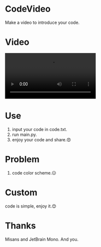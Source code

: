 # CodeVideo
 Make a video to introduce your code.
 
# Video
<video src="https://github.com/TSIOJeft/CodeVideo/blob/main/output_video.mp4"></video>

# Use
1. input your code in code.txt.
2. run main.py.
3. enjoy your code and share.😍

# Problem
1. code color scheme.😑

# Custom
code is simple, enjoy it.😊

# Thanks
Misans and JetBrain Mono.
And you.
